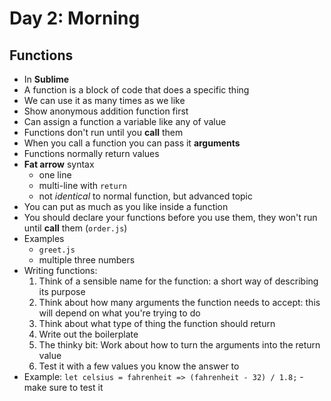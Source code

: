 # Day 2: Morning

## Functions

- In **Sublime**
- A function is a block of code that does a specific thing
- We can use it as many times as we like
- Show anonymous addition function first
- Can assign a function a variable like any of value
- Functions don't run until you **call** them
- When you call a function you can pass it **arguments**
- Functions normally return values
- **Fat arrow** syntax
    - one line
    - multi-line with `return`
    - not *identical* to normal function, but advanced topic
- You can put as much as you like inside a function
- You should declare your functions before you use them, they won't run until **call** them (`order.js`)
- Examples
    - `greet.js`
    - multiple three numbers
- Writing functions:
    1. Think of a sensible name for the function: a short way of describing its purpose
    2. Think about how many arguments the function needs to accept: this will depend on what you're trying to do
    3. Think about what type of thing the function should return
    4. Write out the boilerplate
    5. The thinky bit: Work about how to turn the arguments into the return value
    6. Test it with a few values you know the answer to
- Example: `let celsius = fahrenheit => (fahrenheit - 32) / 1.8;` - make sure to test it
